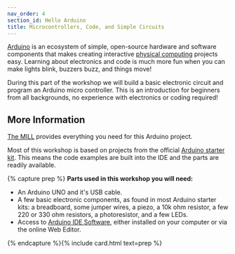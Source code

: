 ```yaml
---
nav_order: 4
section_id: Hello Arduino
title: Microcontrollers, Code, and Simple Circuits
---
```


[Arduino](https://www.arduino.cc/) is an ecosystem of simple, open-source hardware and software components that makes creating interactive [physical computing](https://en.wikipedia.org/wiki/Physical_computing) projects easy.
Learning about electronics and code is much more fun when you can make lights blink, buzzers buzz, and things move!

During this part of the workshop we will build a basic electronic circuit and program an Arduino micro controller. 
This is an introduction for beginners from all backgrounds, no experience with electronics or coding required!

## More Information

[The MILL](http://www.lib.uidaho.edu/mill) provides everything you need for this Arduino project.

Most of this workshop is based on projects from the official [Arduino starter kit](https://store-usa.arduino.cc/products/arduino-starter-kit-multi-language?selectedStore=us).
This means the code examples are built into the IDE and the parts are readily available.

{% capture prep %}
**Parts used in this workshop you will need:**

- An Arduino UNO and it's USB cable.
- A few basic electronic components, as found in most Arduino starter kits: a breadboard, some jumper wires, a piezo, a 10k ohm resistor, a few 220 or 330 ohm resistors, a photoresistor, and a few LEDs.
- Access to [Arduino IDE Software](https://www.arduino.cc/en/software), either installed on your computer or via the online Web Editor.

{% endcapture %}{% include card.html text=prep %}
